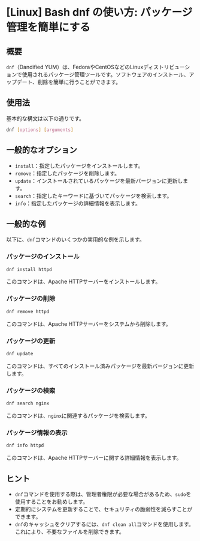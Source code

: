 # [Linux] Bash dnf の使い方: パッケージ管理を簡単にする

## 概要
`dnf`（Dandified YUM）は、FedoraやCentOSなどのLinuxディストリビューションで使用されるパッケージ管理ツールです。ソフトウェアのインストール、アップデート、削除を簡単に行うことができます。

## 使用法
基本的な構文は以下の通りです。

```bash
dnf [options] [arguments]
```

## 一般的なオプション
- `install`：指定したパッケージをインストールします。
- `remove`：指定したパッケージを削除します。
- `update`：インストールされているパッケージを最新バージョンに更新します。
- `search`：指定したキーワードに基づいてパッケージを検索します。
- `info`：指定したパッケージの詳細情報を表示します。

## 一般的な例
以下に、`dnf`コマンドのいくつかの実用的な例を示します。

### パッケージのインストール
```bash
dnf install httpd
```
このコマンドは、Apache HTTPサーバーをインストールします。

### パッケージの削除
```bash
dnf remove httpd
```
このコマンドは、Apache HTTPサーバーをシステムから削除します。

### パッケージの更新
```bash
dnf update
```
このコマンドは、すべてのインストール済みパッケージを最新バージョンに更新します。

### パッケージの検索
```bash
dnf search nginx
```
このコマンドは、`nginx`に関連するパッケージを検索します。

### パッケージ情報の表示
```bash
dnf info httpd
```
このコマンドは、Apache HTTPサーバーに関する詳細情報を表示します。

## ヒント
- `dnf`コマンドを使用する際は、管理者権限が必要な場合があるため、`sudo`を使用することをお勧めします。
- 定期的にシステムを更新することで、セキュリティの脆弱性を減らすことができます。
- `dnf`のキャッシュをクリアするには、`dnf clean all`コマンドを使用します。これにより、不要なファイルを削除できます。